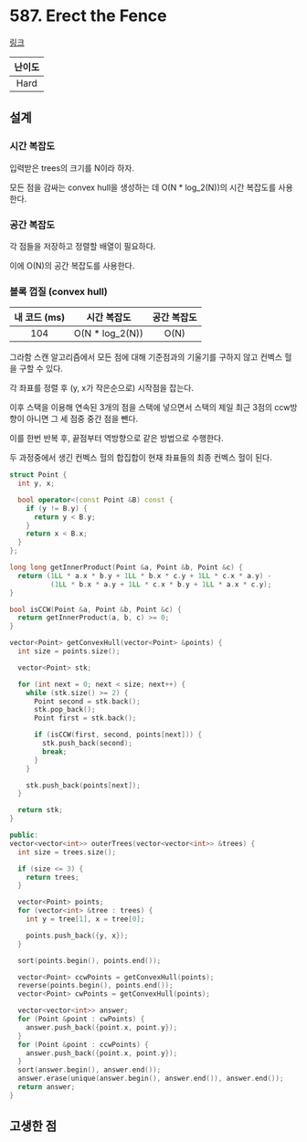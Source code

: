 # 587. Erect the Fence

[링크](https://leetcode.com/problems/erect-the-fence/description/)

| 난이도 |
| :----: |
|  Hard  |

## 설계

### 시간 복잡도

입력받은 trees의 크기를 N이라 하자.

모든 점을 감싸는 convex hull을 생성하는 데 O(N \* log_2(N))의 시간 복잡도를 사용한다.

### 공간 복잡도

각 점들을 저장하고 정렬할 배열이 필요하다.

이에 O(N)의 공간 복잡도를 사용한다.

### 볼록 껍질 (convex hull)

| 내 코드 (ms) |   시간 복잡도    | 공간 복잡도 |
| :----------: | :--------------: | :---------: |
|     104      | O(N \* log_2(N)) |    O(N)     |

그라함 스캔 알고리즘에서 모든 점에 대해 기준점과의 기울기를 구하지 않고 컨벡스 헐을 구할 수 있다.

각 좌표를 정렬 후 (y, x가 작은순으로) 시작점을 잡는다.

이후 스택을 이용해 연속된 3개의 점을 스택에 넣으면서 스택의 제일 최근 3점의 ccw방향이 아니면 그 세 점중 중간 점을 뺀다.

이를 한번 반복 후, 끝점부터 역방향으로 같은 방법으로 수행한다.

두 과정중에서 생긴 컨벡스 헐의 합집합이 현재 좌표들의 최종 컨벡스 헐이 된다.

```cpp
struct Point {
  int y, x;

  bool operator<(const Point &B) const {
    if (y != B.y) {
      return y < B.y;
    }
    return x < B.x;
  }
};

long long getInnerProduct(Point &a, Point &b, Point &c) {
  return (1LL * a.x * b.y + 1LL * b.x * c.y + 1LL * c.x * a.y) -
          (1LL * b.x * a.y + 1LL * c.x * b.y + 1LL * a.x * c.y);
}

bool isCCW(Point &a, Point &b, Point &c) {
  return getInnerProduct(a, b, c) >= 0;
}

vector<Point> getConvexHull(vector<Point> &points) {
  int size = points.size();

  vector<Point> stk;

  for (int next = 0; next < size; next++) {
    while (stk.size() >= 2) {
      Point second = stk.back();
      stk.pop_back();
      Point first = stk.back();

      if (isCCW(first, second, points[next])) {
        stk.push_back(second);
        break;
      }
    }

    stk.push_back(points[next]);
  }

  return stk;
}

public:
vector<vector<int>> outerTrees(vector<vector<int>> &trees) {
  int size = trees.size();

  if (size <= 3) {
    return trees;
  }

  vector<Point> points;
  for (vector<int> &tree : trees) {
    int y = tree[1], x = tree[0];

    points.push_back({y, x});
  }

  sort(points.begin(), points.end());

  vector<Point> ccwPoints = getConvexHull(points);
  reverse(points.begin(), points.end());
  vector<Point> cwPoints = getConvexHull(points);

  vector<vector<int>> answer;
  for (Point &point : cwPoints) {
    answer.push_back({point.x, point.y});
  }
  for (Point &point : ccwPoints) {
    answer.push_back({point.x, point.y});
  }
  sort(answer.begin(), answer.end());
  answer.erase(unique(answer.begin(), answer.end()), answer.end());
  return answer;
}
```

## 고생한 점
